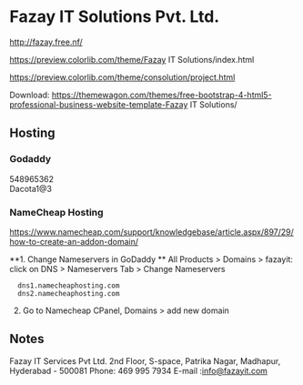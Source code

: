 # Fazay IT Solutions Pvt. Ltd.


http://fazay.free.nf/

https://preview.colorlib.com/theme/Fazay IT Solutions/index.html

https://preview.colorlib.com/theme/consolution/project.html

Download: https://themewagon.com/themes/free-bootstrap-4-html5-professional-business-website-template-Fazay IT Solutions/


## Hosting

### Godaddy
548965362  
Dacota1@3


### NameCheap Hosting
https://www.namecheap.com/support/knowledgebase/article.aspx/897/29/how-to-create-an-addon-domain/

**1. Change Nameservers in GoDaddy  **
All Products > Domains > fazayit: click on DNS > Nameservers Tab > Change Nameservers  
```
  dns1.namecheaphosting.com
  dns2.namecheaphosting.com
```

2. Go to Namecheap CPanel, Domains > add new domain


## Notes

Fazay IT Services Pvt Ltd.
2nd Floor, S-space, Patrika Nagar, Madhapur, Hyderabad - 500081
Phone: 469 995 7934
E-mail :info@fazayit.com
